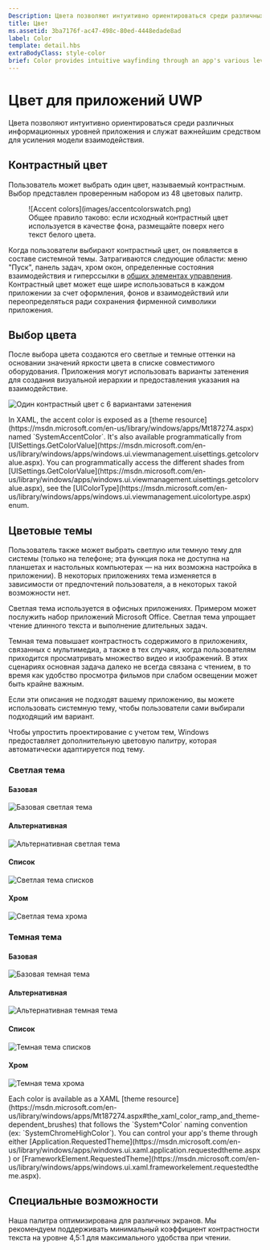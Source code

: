 ```yaml
---
Description: Цвета позволяют интуитивно ориентироваться среди различных информационных уровней приложения и служат важнейшим средством для усиления модели взаимодействия.
title: Цвет
ms.assetid: 3ba7176f-ac47-498c-80ed-4448edade8ad
label: Color
template: detail.hbs
extraBodyClass: style-color
brief: Color provides intuitive wayfinding through an app's various levels of information and serves as a crucial tool for reinforcing the interaction model.<br /><br />In Windows, color is also personal. Users can choose a color and a light or dark theme to be reflected throughout their experience.
---
```


# Цвет для приложений UWP
Цвета позволяют интуитивно ориентироваться среди различных информационных уровней приложения и служат важнейшим средством для усиления модели взаимодействия.

## Контрастный цвет

Пользователь может выбрать один цвет, называемый контрастным. Выбор представлен проверенным набором из 48 цветовых палитр.


<!-- Alternate version for the dev center. Need to add hex values. -->
<figure>
![Accent colors](images/accentcolorswatch.png)
<figcaption>Общее правило таково: если исходный контрастный цвет используется в качестве фона, размещайте поверх него текст белого цвета.</figcaption>
</figure>

Когда пользователи выбирают контрастный цвет, он появляется в составе системной темы. Затрагиваются следующие области: меню "Пуск", панель задач, хром окон, определенные состояния взаимодействия и гиперссылки в [общих элементах управления](https://dev.windows.com/design/controls-patterns). Контрастный цвет может еще шире использоваться в каждом приложении за счет оформления, фонов и взаимодействий или переопределяться ради сохранения фирменной символики приложения.

## Выбор цвета

После выбора цвета создаются его светлые и темные оттенки на основании значений яркости цвета в списке совместимого оборудования. Приложения могут использовать варианты затенения для создания визуальной иерархии и предоставления указания на взаимодействие.

![Один контрастный цвет с 6 вариантами затенения](images/shades.png)

<aside class="aside-dev">
    <div class="aside-dev-title">
    </div>
    <div class="aside-dev-content">
            In XAML, the accent color is exposed as a [theme resource](https://msdn.microsoft.com/en-us/library/windows/apps/Mt187274.aspx) named `SystemAccentColor`. It's also available programmatically from [UISettings.GetColorValue](https://msdn.microsoft.com/en-us/library/windows/apps/windows.ui.viewmanagement.uisettings.getcolorvalue.aspx). You can programmatically access the different shades from [UISettings.GetColorValue](https://msdn.microsoft.com/en-us/library/windows/apps/windows.ui.viewmanagement.uisettings.getcolorvalue.aspx), see the [UIColorType](https://msdn.microsoft.com/en-us/library/windows/apps/windows.ui.viewmanagement.uicolortype.aspx) enum.
    </div>
</aside>

## Цветовые темы

Пользователь также может выбрать светлую или темную тему для системы (только на телефоне; эта функция пока не доступна на планшетах и настольных компьютерах — на них возможна настройка в приложении). В некоторых приложениях тема изменяется в зависимости от предпочтений пользователя, а в некоторых такой возможности нет.

Светлая тема используется в офисных приложениях. Примером может послужить набор приложений Microsoft Office. Светлая тема упрощает чтение длинного текста и выполнение длительных задач.

Темная тема повышает контрастность содержимого в приложениях, связанных с мультимедиа, а также в тех случаях, когда пользователям приходится просматривать множество видео и изображений. В этих сценариях основная задача далеко не всегда связана с чтением, в то время как удобство просмотра фильмов при слабом освещении может быть крайне важным.

Если эти описания не подходят вашему приложению, вы можете использовать системную тему, чтобы пользователи сами выбирали подходящий им вариант.

Чтобы упростить проектирование с учетом тем, Windows предоставляет дополнительную цветовую палитру, которая автоматически адаптируется под тему.


<!-- OP version -->
### Светлая тема
#### Базовая
![Базовая светлая тема](images/themes-light-base.png)
#### Альтернативная
![Альтернативная светлая тема](images/themes-light-alt.png)
#### Список
![Светлая тема списков](images/themes-light-list.png)
#### Хром
![Светлая тема хрома](images/themes-light-chrome.png)
### Темная тема
#### Базовая
![Базовая темная тема](images/themes-dark-base.png)
#### Альтернативная
![Альтернативная темная тема](images/themes-dark-alt.png)
#### Список
![Темная тема списков](images/themes-dark-list.png)
#### Хром
![Темная тема хрома](images/themes-dark-chrome.png)


<aside class="aside-dev">
    <div class="aside-dev-title">
    </div>
    <div class="aside-dev-content">
            Each color is available as a XAML [theme resource](https://msdn.microsoft.com/en-us/library/windows/apps/Mt187274.aspx#the_xaml_color_ramp_and_theme-dependent_brushes) that follows the `System*Color` naming convention (ex: `SystemChromeHighColor`). You can control your app's theme through either [Application.RequestedTheme](https://msdn.microsoft.com/en-us/library/windows/apps/windows.ui.xaml.application.requestedtheme.aspx) or [FrameworkElement.RequestedTheme](https://msdn.microsoft.com/en-us/library/windows/apps/windows.ui.xaml.frameworkelement.requestedtheme.aspx).
    </div>
</aside>

## Специальные возможности

Наша палитра оптимизирована для различных экранов. Мы рекомендуем поддерживать минимальный коэффициент контрастности текста на уровне 4,5:1 для максимального удобства при чтении.


<!--HONumber=Mar16_HO5-->


